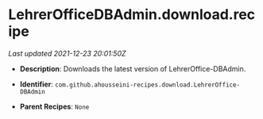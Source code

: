 # LehrerOfficeDBAdmin.download.recipe

_Last updated 2021-12-23 20:01:50Z_

- **Description**: Downloads the latest version of LehrerOffice-DBAdmin.

- **Identifier**: `com.github.ahousseini-recipes.download.LehrerOffice-DBAdmin`

- **Parent Recipes**: `None`
